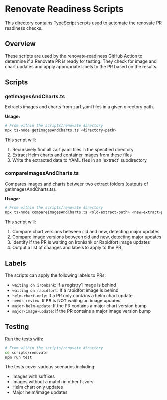 # Renovate Readiness Scripts

This directory contains TypeScript scripts used to automate the renovate PR readiness checks.

## Overview

These scripts are used by the renovate-readiness GitHub Action to determine if a Renovate PR is ready for testing. They check for image and chart updates and apply appropriate labels to the PR based on the results.

## Scripts

### getImagesAndCharts.ts

Extracts images and charts from zarf.yaml files in a given directory path.

**Usage:**
```bash
# From within the scripts/renovate directory
npx ts-node getImagesAndCharts.ts <directory-path>
```

This script will:
1. Recursively find all zarf.yaml files in the specified directory
2. Extract Helm charts and container images from these files
3. Write the extracted data to YAML files in an 'extract' subdirectory

### compareImagesAndCharts.ts

Compares images and charts between two extract folders (outputs of getImagesAndCharts.ts).

**Usage:**
```bash
# From within the scripts/renovate directory
npx ts-node compareImagesAndCharts.ts <old-extract-path> <new-extract-path>
```

This script will:
1. Compare chart versions between old and new, detecting major updates
2. Compare image versions between old and new, detecting major updates
3. Identify if the PR is waiting on Ironbank or Rapidfort image updates
4. Output a list of changes and labels to apply to the PR

## Labels

The scripts can apply the following labels to PRs:

- `waiting on ironbank`: If a registry1 image is behind
- `waiting on rapidfort`: If a rapidfort image is behind
- `helm-chart-only`: If a PR only contains a helm chart update
- `needs-review`: If PR is NOT waiting on image updates
- `major-helm-update`: If the PR contains a major chart version bump
- `major-image-update`: If the PR contains a major image version bump

## Testing

Run the tests with:

```bash
# From within the scripts/renovate directory
cd scripts/renovate
npm run test
```

The tests cover various scenarios including:
- Images with suffixes
- Images without a match in other flavors
- Helm chart only updates
- Major helm/image updates
